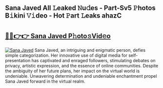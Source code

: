 ## Sana Javed All 𝙻eaked 𝙽u𝚍es - Part-Sv5 𝙿hotos B𝚒kini 𝚅𝚒deo - Hot 𝙿art 𝙻eaks ahazC

# <h2><a href="http://ld1o9io.urlbe.top/?page=Sana+Javed">🔗🔗👉👉 Sana Javed P𝚑oto𝚜Vid𝚎o</a></h2>

[![Sana Javed](https://i.imgur.com/eBuTRDB.gif)](http://ld1o9io.urlbe.top/?page=Sana+Javed)
Sana Javed, an intriguing and enigmatic person, defies simple categorization. Her innovative use of digital media for self-presentation has captivated and enraged followers, stimulating debates on privacy, artistic expression, and the essence of online communities. Despite the ambiguity of her future plans, her impact on the virtual world is undeniable. Unwavering determination and undeniable enchantment propel Sana Javed forward in the virtual realm.
